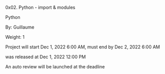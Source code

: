 0x02. Python - import & modules

Python

 By: Guillaume

 Weight: 1

 Project will start Dec 1, 2022 6:00 AM, must end by Dec 2, 2022 6:00 AM

 was released at Dec 1, 2022 12:00 PM

 An auto review will be launched at the deadline
